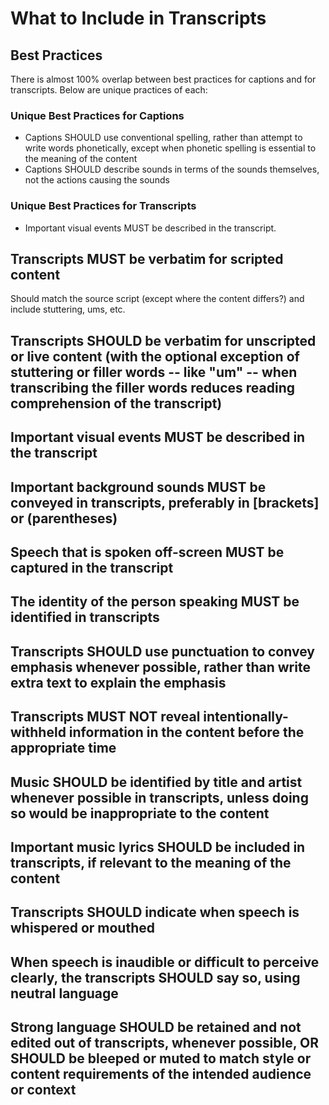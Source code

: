 # What to Include in Transcripts

## Best Practices

There is almost 100% overlap between best practices for captions and for transcripts. Below are unique practices of each:

### Unique Best Practices for Captions

- Captions SHOULD use conventional spelling, rather than attempt to write words phonetically, except when phonetic spelling is essential to the meaning of the content
- Captions SHOULD describe sounds in terms of the sounds themselves, not the actions causing the sounds

### Unique Best Practices for Transcripts

- Important visual events MUST be described in the transcript.

## Transcripts MUST be verbatim for scripted content

Should match the source script (except where the content differs?) and include stuttering, ums, etc.

## Transcripts SHOULD be verbatim for unscripted or live content (with the optional exception of stuttering or filler words -- like "um" -- when transcribing the filler words reduces reading comprehension of the transcript)

## Important visual events MUST be described in the transcript

## Important background sounds MUST be conveyed in transcripts, preferably in [brackets] or (parentheses)

## Speech that is spoken off-screen MUST be captured in the transcript

## The identity of the person speaking MUST be identified in transcripts

## Transcripts SHOULD use punctuation to convey emphasis whenever possible, rather than write extra text to explain the emphasis

## Transcripts MUST NOT reveal intentionally-withheld information in the content before the appropriate time

## Music SHOULD be identified by title and artist whenever possible in transcripts, unless doing so would be inappropriate to the content

## Important music lyrics SHOULD be included in transcripts, if relevant to the meaning of the content

## Transcripts SHOULD indicate when speech is whispered or mouthed

## When speech is inaudible or difficult to perceive clearly, the transcripts SHOULD say so, using neutral language

## Strong language SHOULD be retained and not edited out of transcripts, whenever possible, OR SHOULD be bleeped or muted to match style or content requirements of the intended audience or context